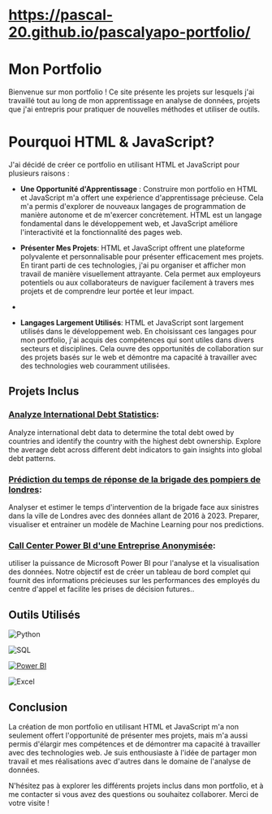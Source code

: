 # https://pascal-20.github.io/pascalyapo-portfolio/ 

# Mon Portfolio
Bienvenue sur mon portfolio ! Ce site présente les projets sur lesquels j'ai travaillé tout au long de mon apprentissage en analyse de données, projets que j'ai entrepris pour pratiquer de nouvelles méthodes et utiliser de outils.

# Pourquoi HTML & JavaScript?
J'ai décidé de créer ce portfolio en utilisant HTML et JavaScript pour plusieurs raisons :

- **Une Opportunité d'Apprentissage** : Construire mon portfolio en HTML et JavaScript m'a offert une expérience d'apprentissage précieuse. Cela m'a permis d'explorer de nouveaux langages de programmation de manière autonome et de m'exercer concrètement. HTML est un langage fondamental dans le développement web, et JavaScript améliore l'interactivité et la fonctionnalité des pages web.

- **Présenter Mes Projets**: HTML et JavaScript offrent une plateforme polyvalente et personnalisable pour présenter efficacement mes projets. En tirant parti de ces technologies, j'ai pu organiser et afficher mon travail de manière visuellement attrayante. Cela permet aux employeurs potentiels ou aux collaborateurs de naviguer facilement à travers mes projets et de comprendre leur portée et leur impact.
- 
- **Langages Largement Utilisés**: HTML et JavaScript sont largement utilisés dans le développement web. En choisissant ces langages pour mon portfolio, j'ai acquis des compétences qui sont utiles dans divers secteurs et disciplines. Cela ouvre des opportunités de collaboration sur des projets basés sur le web et démontre ma capacité à travailler avec des technologies web couramment utilisées.

## Projets Inclus

### [Analyze International Debt Statistics](https://github.com/azdinebahloul/Analyze-International-Debt-Statistics/blob/main/notebook.ipynb):

Analyze international debt data to determine the total debt owed by countries and identify the country with the highest debt ownership.
Explore the average debt across different debt indicators to gain insights into global debt patterns.

### [Prédiction du temps de réponse de la brigade des pompiers de londres](https://github.com/Pascal-20/London_Fire_Brigade_Python/blob/main/README.md):

Analyser et estimer le temps d'intervention de la brigade face aux sinistres dans la ville de Londres avec des données allant de 2016 à 2023. Preparer, visualiser et entrainer un modèle de Machine Learning pour nos predictions.

### [Call Center Power BI d'une Entreprise Anonymisée](https://github.com/Pascal-20/Call_Center_PowerBI/blob/main/README.md):

utiliser la puissance de Microsoft Power BI pour l'analyse et la visualisation des données. Notre objectif est de créer un tableau de bord complet qui fournit des informations précieuses sur les performances des employés du centre d'appel et facilite les prises de décision futures..


## Outils Utilisés 

  ![Python](https://img.shields.io/badge/-Python-blue?logo=python&logoColor=white&style=flat-square)

  ![SQL](https://img.shields.io/badge/-SQL-orange?logo=postgresql&logoColor=white&style=flat-square)

  [![Power BI](https://img.shields.io/badge/-Power%20BI-yellow?logo=powerbi&logoColor=white&style=flat-square)](https://powerbi.microsoft.com/)

  ![Excel](https://img.shields.io/badge/-Excel-green?logo=microsoftexcel&logoColor=white&style=flat-square)

## Conclusion

La création de mon portfolio en utilisant HTML et JavaScript m'a non seulement offert l'opportunité de présenter mes projets, mais m'a aussi permis d'élargir mes compétences et de démontrer ma capacité à travailler avec des technologies web. Je suis enthousiaste à l'idée de partager mon travail et mes réalisations avec d'autres dans le domaine de l'analyse de données.

N'hésitez pas à explorer les différents projets inclus dans mon portfolio, et à me contacter si vous avez des questions ou souhaitez collaborer. Merci de votre visite !

 
